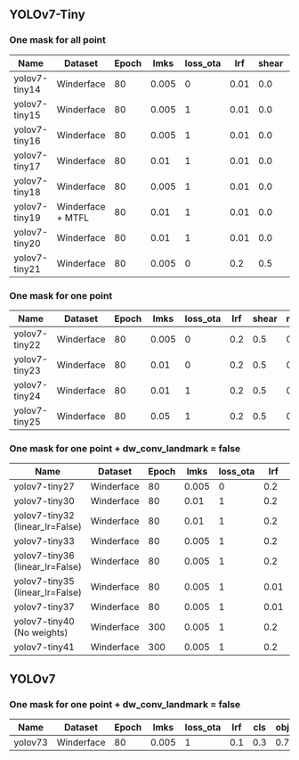## YOLOv7-Tiny

### One mask for all point

| Name          | Dataset           | Epoch | lmks  | loss_ota | lrf  | shear | mixup | mosaic | batchsize | Easy   | Medium | Hard   |
| ------------- | ----------------- | ----- | ----- | -------- | ---- | ----- | ----- | ------ | --------- | ------ | ------ | ------ |
| yolov7-tiny14 | Winderface        | 80    | 0.005 | 0        | 0.01 | 0.0   | 0     | 0.5    | 32        | 0.9336 | 0.9146 | 0.7996 |
| yolov7-tiny15 | Winderface        | 80    | 0.005 | 1        | 0.01 | 0.0   | 0     | 0.5    | 32        | 0.9320 | 0.9098 | 0.8016 |
| yolov7-tiny16 | Winderface        | 80    | 0.005 | 1        | 0.01 | 0.0   | 0.05  | 1.0    | 32        | 0.9364 | 0.9151 | 0.8055 |
| yolov7-tiny17 | Winderface        | 80    | 0.01  | 1        | 0.01 | 0.0   | 0.05  | 1.0    | 32        | 0.9362 | 0.9151 | 0.8065 |
| yolov7-tiny18 | Winderface        | 80    | 0.005 | 1        | 0.01 | 0.0   | 0.05  | 1.0    | 16        | 0.9384 | 0.9172 | 0.8073 |
| yolov7-tiny19 | Winderface + MTFL | 80    | 0.01  | 1        | 0.01 | 0.0   | 0.05  | 1.0    | 16        | 0.1371 | 0.0742 | 0.0309 |
| yolov7-tiny20 | Winderface        | 80    | 0.01  | 1        | 0.01 | 0.0   | 0.05  | 1.0    | 16        | 0.9371 | 0.9170 | 0.8094 |
| yolov7-tiny21 | Winderface        | 80    | 0.005 | 0        | 0.2  | 0.5   | 0     | 0.5    | 16        | 0.9391 | 0.9175 | 0.8003 |

### One mask for one point

| Name          | Dataset    | Epoch | lmks  | loss_ota | lrf | shear | mixup | mosaic | batchsize | Easy   | Medium | Hard   |
| ------------- | ---------- | ----- | ----- | -------- | --- | ----- | ----- | ------ | --------- | ------ | ------ | ------ |
| yolov7-tiny22 | Winderface | 80    | 0.005 | 0        | 0.2 | 0.5   | 0     | 0.5    | 16        | 0.9407 | 0.9191 | 0.7985 |
| yolov7-tiny23 | Winderface | 80    | 0.01  | 0        | 0.2 | 0.5   | 0     | 0.5    | 16        | 0.9401 | 0.9182 | 0.8006 |
| yolov7-tiny24 | Winderface | 80    | 0.01  | 1        | 0.2 | 0.5   | 0     | 0.5    | 16        | 0.9378 | 0.9165 | 0.8028 |
| yolov7-tiny25 | Winderface | 80    | 0.05  | 1        | 0.2 | 0.5   | 0     | 0.5    | 16        | 0.9222 | 0.8990 | 0.7768 |

### One mask for one point + dw_conv_landmark = false

| Name                            | Dataset    | Epoch | lmks  | loss_ota | lrf  | shear | mixup | mosaic | batchsize | Easy   | Medium | Hard   |
| ------------------------------- | ---------- | ----- | ----- | -------- | ---- | ----- | ----- | ------ | --------- | ------ | ------ | ------ |
| yolov7-tiny27                   | Winderface | 80    | 0.005 | 0        | 0.2  | 0.5   | 0     | 0.5    | 16        | 0.9375 | 0.9175 | 0.7992 |
| yolov7-tiny30                   | Winderface | 80    | 0.01  | 1        | 0.2  | 0.5   | 0.05  | 1.0    | 16        | 0.9378 | 0.9172 | 0.7987 |
| yolov7-tiny32 (linear_lr=False) | Winderface | 80    | 0.01  | 1        | 0.2  | 0.5   | 0.05  | 1.0    | 16        | 0.9374 | 0.9169 | 0.8011 |
| yolov7-tiny33                   | Winderface | 80    | 0.005 | 1        | 0.2  | 0.5   | 0.05  | 1.0    | 16        | 0.9402 | 0.9197 | 0.8038 |
| yolov7-tiny36 (linear_lr=False) | Winderface | 80    | 0.005 | 1        | 0.2  | 0.5   | 0.05  | 1.0    | 16        | 0.9351 | 0.9167 | 0.7995 |
| yolov7-tiny35 (linear_lr=False) | Winderface | 80    | 0.005 | 1        | 0.01 | 0.0   | 0.05  | 1.0    | 16        | 0.9339 | 0.9163 | 0.7996 |
| yolov7-tiny37                   | Winderface | 80    | 0.005 | 1        | 0.01 | 0.0   | 0.05  | 1.0    | 16        | 0.9362 | 0.9175 | 0.8010 |
| yolov7-tiny40 (No weights)      | Winderface | 300   | 0.005 | 1        | 0.2  | 0.5   | 0.05  | 1.0    | 16        | 0.9378 | 0.9199 | 0.8187 |
| yolov7-tiny41                   | Winderface | 300   | 0.005 | 1        | 0.2  | 0.5   | 0.05  | 1.0    | 16        | 0.9470 | 0.9270 | 0.8183 |

## YOLOv7

### One mask for one point + dw_conv_landmark = false

| Name    | Dataset    | Epoch | lmks  | loss_ota | lrf | cls | obj | translate | obj | scale | mixup | mosaic | batchsize | Easy   | Medium | Hard   |
| ------- | ---------- | ----- | ----- | -------- | --- | --- | --- | --------- | --- | ----- | ----- | ------ | --------- | ------ | ------ | ------ |
| yolov73 | Winderface | 80    | 0.005 | 1        | 0.1 | 0.3 | 0.7 | 0.2       | 0.7 | 0.9   | 0.15  | 1.0    | 16        | 0.9563 | 0.9423 | 0.8639 |
